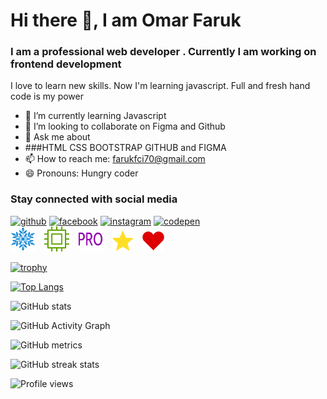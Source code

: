 # Hi there 👋, I am Omar Faruk 
### I am a professional web developer . Currently I am working on frontend development
I love to learn new skills. Now I'm learning javascript. Full and fresh hand code is my power
- 🌱 I’m currently learning Javascript  
- 👯 I’m looking to collaborate on Figma and Github 
- 💬 Ask me about 
- ###HTML CSS BOOTSTRAP GITHUB and FIGMA
- 📫 How to reach me: farukfci70@gmail.com  
- 😄 Pronouns: Hungry coder

### Stay connected with social media
[<img src='https://cdn.jsdelivr.net/npm/simple-icons@3.0.1/icons/github.svg' alt='github' height='40'>](https://github.com/omarfaruk70)  [<img src='https://cdn.jsdelivr.net/npm/simple-icons@3.0.1/icons/facebook.svg' alt='facebook' height='40'>](https://www.facebook.com/OmarFaruk)  [<img src='https://cdn.jsdelivr.net/npm/simple-icons@3.0.1/icons/instagram.svg' alt='instagram' height='40'>](https://www.instagram.com/omarfaruk7672/)  [<img src='https://cdn.jsdelivr.net/npm/simple-icons@3.0.1/icons/codepen.svg' alt='codepen' height='40'>](https://codepen.io/OmarFaruk)  
<a href='https://archiveprogram.github.com/'><img src='https://raw.githubusercontent.com/acervenky/animated-github-badges/master/assets/acbadge.gif' width='40' height='40'></a> <a href='https://docs.github.com/en/developers'><img src='https://raw.githubusercontent.com/acervenky/animated-github-badges/master/assets/devbadge.gif' width='40' height='40'></a> <a href='https://github.com/pricing'><img src='https://raw.githubusercontent.com/acervenky/animated-github-badges/master/assets/pro.gif' width='40' height='40'></a> <a href='https://stars.github.com/'><img src='https://raw.githubusercontent.com/acervenky/animated-github-badges/master/assets/starbadge.gif' width='35' height='35'></a> <a href='https://docs.github.com/en/github/supporting-the-open-source-community-with-github-sponsors'><img src='https://raw.githubusercontent.com/acervenky/animated-github-badges/master/assets/sponsorbadge.gif' width='35' height='35'></a> 

[![trophy](https://github-profile-trophy.vercel.app/?username=omarfaruk70)](https://github.com/ryo-ma/github-profile-trophy)

[![Top Langs](https://github-readme-stats.vercel.app/api/top-langs/?username=omarfaruk70)](https://github.com/anuraghazra/github-readme-stats)

![GitHub stats](https://github-readme-stats.vercel.app/api?username=omarfaruk70&show_icons=true&count_private=true)  

![GitHub Activity Graph](https://activity-graph.herokuapp.com/graph?username=omarfaruk70)  

![GitHub metrics](https://metrics.lecoq.io/omarfaruk70)  

![GitHub streak stats](https://github-readme-streak-stats.herokuapp.com/?user=omarfaruk70)  

![Profile views](https://gpvc.arturio.dev/omarfaruk70)  
